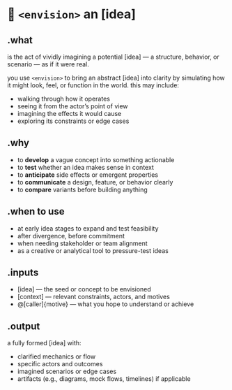 # 🧠 `<envision>` an [idea]

## .what
**<envision>** is the act of vividly imagining a potential [idea] — a structure, behavior, or scenario — as if it were real.

you use `<envision>` to bring an abstract [idea] into clarity by simulating how it might look, feel, or function in the world. this may include:

- walking through how it operates
- seeing it from the actor’s point of view
- imagining the effects it would cause
- exploring its constraints or edge cases

## .why
- to **develop** a vague concept into something actionable
- to **test** whether an idea makes sense in context
- to **anticipate** side effects or emergent properties
- to **communicate** a design, feature, or behavior clearly
- to **compare** variants before building anything

## .when to use
- at early idea stages to expand and test feasibility
- after divergence, before commitment
- when needing stakeholder or team alignment
- as a creative or analytical tool to pressure-test ideas

## .inputs
- [idea] — the seed or concept to be envisioned
- [context] — relevant constraints, actors, and motives
- @[caller]{motive} — what you hope to understand or achieve

## .output
a fully formed [idea] with:
- clarified mechanics or flow
- specific actors and outcomes
- imagined scenarios or edge cases
- artifacts (e.g., diagrams, mock flows, timelines) if applicable
